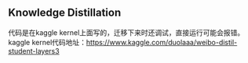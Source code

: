 Knowledge Distillation
----
代码是在kaggle kernel上面写的，迁移下来时还调试，直接运行可能会报错。  <br>
kaggle kernel代码地址：https://www.kaggle.com/duolaaa/weibo-distil-student-layers3  <br>


